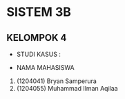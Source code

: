 # SISTEM 3B

## KELOMPOK 4

- STUDI KASUS :

- NAMA MAHASISWA

1. (1204041) Bryan Samperura
2. (1204055) Muhammad Ilman Aqilaa